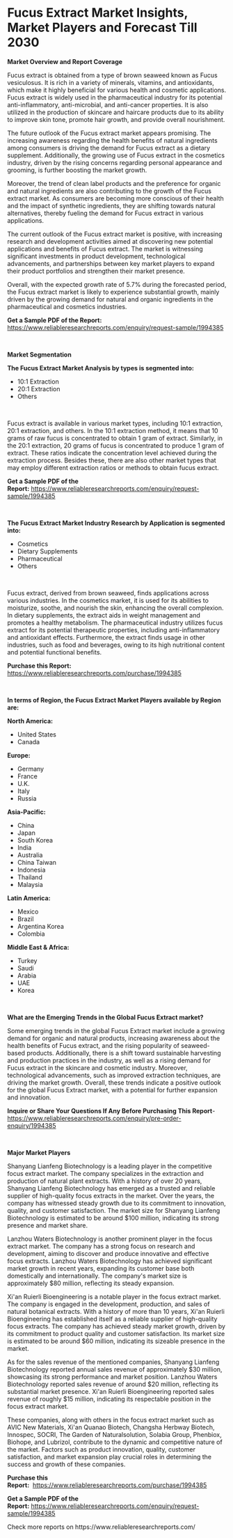 <p><h1>Fucus Extract Market Insights, Market Players and Forecast Till 2030</h1></p><p><strong>Market Overview and Report Coverage</strong></p>
<p><p>Fucus extract is obtained from a type of brown seaweed known as Fucus vesiculosus. It is rich in a variety of minerals, vitamins, and antioxidants, which make it highly beneficial for various health and cosmetic applications. Fucus extract is widely used in the pharmaceutical industry for its potential anti-inflammatory, anti-microbial, and anti-cancer properties. It is also utilized in the production of skincare and haircare products due to its ability to improve skin tone, promote hair growth, and provide overall nourishment.</p><p>The future outlook of the Fucus extract market appears promising. The increasing awareness regarding the health benefits of natural ingredients among consumers is driving the demand for Fucus extract as a dietary supplement. Additionally, the growing use of Fucus extract in the cosmetics industry, driven by the rising concerns regarding personal appearance and grooming, is further boosting the market growth.</p><p>Moreover, the trend of clean label products and the preference for organic and natural ingredients are also contributing to the growth of the Fucus extract market. As consumers are becoming more conscious of their health and the impact of synthetic ingredients, they are shifting towards natural alternatives, thereby fueling the demand for Fucus extract in various applications.</p><p>The current outlook of the Fucus extract market is positive, with increasing research and development activities aimed at discovering new potential applications and benefits of Fucus extract. The market is witnessing significant investments in product development, technological advancements, and partnerships between key market players to expand their product portfolios and strengthen their market presence.</p><p>Overall, with the expected growth rate of 5.7% during the forecasted period, the Fucus extract market is likely to experience substantial growth, mainly driven by the growing demand for natural and organic ingredients in the pharmaceutical and cosmetics industries.</p></p>
<p><strong>Get a Sample PDF of the Report:</strong> <a href="https://www.reliableresearchreports.com/enquiry/request-sample/1994385">https://www.reliableresearchreports.com/enquiry/request-sample/1994385</a></p>
<p>&nbsp;</p>
<p><strong>Market Segmentation</strong></p>
<p><strong>The Fucus Extract Market Analysis by types is segmented into:</strong></p>
<p><ul><li>10:1 Extraction</li><li>20:1 Extraction</li><li>Others</li></ul></p>
<p>&nbsp;</p>
<p><p>Fucus extract is available in various market types, including 10:1 extraction, 20:1 extraction, and others. In the 10:1 extraction method, it means that 10 grams of raw fucus is concentrated to obtain 1 gram of extract. Similarly, in the 20:1 extraction, 20 grams of fucus is concentrated to produce 1 gram of extract. These ratios indicate the concentration level achieved during the extraction process. Besides these, there are also other market types that may employ different extraction ratios or methods to obtain fucus extract.</p></p>
<p><strong>Get a Sample PDF of the Report:</strong>&nbsp;<a href="https://www.reliableresearchreports.com/enquiry/request-sample/1994385">https://www.reliableresearchreports.com/enquiry/request-sample/1994385</a></p>
<p>&nbsp;</p>
<p><strong>The Fucus Extract Market Industry Research by Application is segmented into:</strong></p>
<p><ul><li>Cosmetics</li><li>Dietary Supplements</li><li>Pharmaceutical</li><li>Others</li></ul></p>
<p>&nbsp;</p>
<p><p>Fucus extract, derived from brown seaweed, finds applications across various industries. In the cosmetics market, it is used for its abilities to moisturize, soothe, and nourish the skin, enhancing the overall complexion. In dietary supplements, the extract aids in weight management and promotes a healthy metabolism. The pharmaceutical industry utilizes fucus extract for its potential therapeutic properties, including anti-inflammatory and antioxidant effects. Furthermore, the extract finds usage in other industries, such as food and beverages, owing to its high nutritional content and potential functional benefits.</p></p>
<p><strong>Purchase this Report:</strong>&nbsp; <a href="https://www.reliableresearchreports.com/purchase/1994385">https://www.reliableresearchreports.com/purchase/1994385</a></p>
<p>&nbsp;</p>
<p><strong>In terms of Region, the Fucus Extract Market Players available by Region are:</strong></p>
<p>
    <p> <strong> North America: </strong>
        <ul>
            <li>United States</li>
            <li>Canada</li>
        </ul>
        </p> 
    <p> <strong> Europe: </strong>
        <ul>
            <li>Germany</li>
            <li>France</li>
            <li>U.K.</li>
            <li>Italy</li>
            <li>Russia</li>
        </ul>
        </p> 
    <p> <strong> Asia-Pacific: </strong>
        <ul>
            <li>China</li>
            <li>Japan</li>
            <li>South Korea</li>
            <li>India</li>
            <li>Australia</li>
            <li>China Taiwan</li>
            <li>Indonesia</li>
            <li>Thailand</li>
            <li>Malaysia</li>
        </ul>
        </p> 
    <p> <strong> Latin America: </strong>
        <ul>
            <li>Mexico</li>
            <li>Brazil</li>
            <li>Argentina Korea</li>
            <li>Colombia</li>
        </ul>
        </p> 
    <p> <strong> Middle East & Africa: </strong>
        <ul>
            <li>Turkey</li>
            <li>Saudi</li>
            <li>Arabia</li>
            <li>UAE</li>
            <li>Korea</li>
        </ul>
    </p>
    </p>
<p>&nbsp;</p>
<p><strong>What are the Emerging Trends in the Global Fucus Extract market?</strong></p>
<p><p>Some emerging trends in the global Fucus Extract market include a growing demand for organic and natural products, increasing awareness about the health benefits of Fucus extract, and the rising popularity of seaweed-based products. Additionally, there is a shift toward sustainable harvesting and production practices in the industry, as well as a rising demand for Fucus extract in the skincare and cosmetic industry. Moreover, technological advancements, such as improved extraction techniques, are driving the market growth. Overall, these trends indicate a positive outlook for the global Fucus Extract market, with a potential for further expansion and innovation.</p></p>
<p><strong>Inquire or Share Your Questions If Any Before Purchasing This Report</strong>- <a href="https://www.reliableresearchreports.com/enquiry/pre-order-enquiry/1994385">https://www.reliableresearchreports.com/enquiry/pre-order-enquiry/1994385</a></p>
<p>&nbsp;</p>
<p><strong>Major Market Players</strong></p>
<p><p>Shanyang Lianfeng Biotechnology is a leading player in the competitive focus extract market. The company specializes in the extraction and production of natural plant extracts. With a history of over 20 years, Shanyang Lianfeng Biotechnology has emerged as a trusted and reliable supplier of high-quality focus extracts in the market. Over the years, the company has witnessed steady growth due to its commitment to innovation, quality, and customer satisfaction. The market size for Shanyang Lianfeng Biotechnology is estimated to be around $100 million, indicating its strong presence and market share.</p><p>Lanzhou Waters Biotechnology is another prominent player in the focus extract market. The company has a strong focus on research and development, aiming to discover and produce innovative and effective focus extracts. Lanzhou Waters Biotechnology has achieved significant market growth in recent years, expanding its customer base both domestically and internationally. The company's market size is approximately $80 million, reflecting its steady expansion.</p><p>Xi'an Ruierli Bioengineering is a notable player in the focus extract market. The company is engaged in the development, production, and sales of natural botanical extracts. With a history of more than 10 years, Xi'an Ruierli Bioengineering has established itself as a reliable supplier of high-quality focus extracts. The company has achieved steady market growth, driven by its commitment to product quality and customer satisfaction. Its market size is estimated to be around $60 million, indicating its sizeable presence in the market.</p><p>As for the sales revenue of the mentioned companies, Shanyang Lianfeng Biotechnology reported annual sales revenue of approximately $30 million, showcasing its strong performance and market position. Lanzhou Waters Biotechnology reported sales revenue of around $20 million, reflecting its substantial market presence. Xi'an Ruierli Bioengineering reported sales revenue of roughly $15 million, indicating its respectable position in the focus extract market.</p><p>These companies, along with others in the focus extract market such as AVIC New Materials, Xi'an Quanao Biotech, Changsha Herbway Biotech, Innospec, SOCRI, The Garden of Naturalsolution, Solabia Group, Phenbiox, Biohope, and Lubrizol, contribute to the dynamic and competitive nature of the market. Factors such as product innovation, quality, customer satisfaction, and market expansion play crucial roles in determining the success and growth of these companies.</p></p>
<p><strong>Purchase this Report:</strong>&nbsp;&nbsp;<a href="https://www.reliableresearchreports.com/purchase/1994385">https://www.reliableresearchreports.com/purchase/1994385</a></p>
<p></p>
<p><strong>Get a Sample PDF of the Report:</strong>&nbsp;<a href="https://www.reliableresearchreports.com/enquiry/request-sample/1994385">https://www.reliableresearchreports.com/enquiry/request-sample/1994385</a></p>
<p>Check more reports on https://www.reliableresearchreports.com/</p>